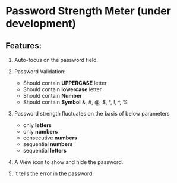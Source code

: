 # Password Strength Meter (under development)

## Features:

1. Auto-focus on the password field.

2. Password Validation:
    - Should contain **UPPERCASE** letter
    - Should contain **lowercase** letter
    - Should contain **Number**
    - Should contain **Symbol** &, #, @, $, *, !, ^, %

3. Password strength fluctuates on the basis of below parameters
    - only **letters**
    - only **numbers**
    - consecutive **numbers**
    - sequential **numbers**
    - sequential **letters**

4. A View icon to show and hide the password.

5. It tells the error in the password.